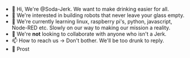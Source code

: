 - 👋 Hi, We're @Soda-Jerk. We want to make drinking easier for all.
- 👀 We're interested in building robots that never leave your glass empty.
- 🌱 We're currently learning linux, raspberry pi's, python, javascript, Node-RED etc. Slowly on our way to making our mission a reality.
- 💞️ We're **not** looking to collaborate with anyone who isn't a Jerk.
- 📫 How to reach us -> Don't bother. We'll be too drunk to reply.
- 🍻 Prost

<!---
Soda-Jerk/Soda-Jerk is a ✨ special ✨ repository because its `README.md` (this file) appears on your GitHub profile.
You can click the Preview link to take a look at your changes.
--->
